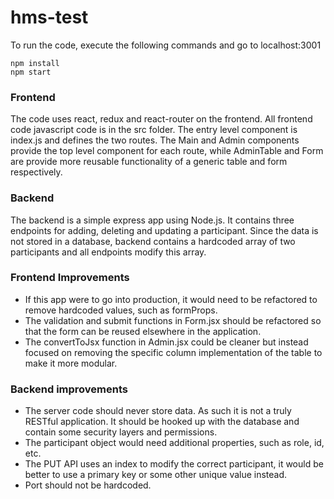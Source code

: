 # hms-test

To run the code, execute the following commands and go to localhost:3001

```
npm install
npm start
```

### Frontend
 
The code uses react, redux and react-router on the frontend. All frontend code javascript code is in the src folder. The entry level component is index.js and defines the two routes. The Main and Admin components provide the top level component for each route, while AdminTable and Form are provide more reusable functionality of a generic table and form respectively. 
 
 ### Backend
 
 The backend is a simple express app using Node.js. It contains three endpoints for adding, deleting and updating a participant. Since the data is not stored in a database, backend contains a hardcoded array of two participants and all endpoints modify this array. 
 
 ### Frontend Improvements
 
 * If this app were to go into production, it would need to be refactored to remove hardcoded values, such as formProps. 
 * The validation and submit functions in Form.jsx should be refactored so that the form can be reused elsewhere in the application. 
 * The convertToJsx function in Admin.jsx could be cleaner but instead focused on removing the specific column implementation of the table to make it more modular.
 
 ### Backend improvements
 
* The server code should never store data. As such it is not a truly RESTful application. It should be hooked up with the database and contain some security layers and permissions. 
* The participant object would need additional properties, such as role, id, etc. 
* The PUT API uses an index to modify the correct participant, it would be better to use a primary key or some other unique value instead. 
* Port should not be hardcoded.
